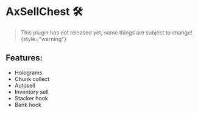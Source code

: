 # AxSellChest 🛠️

> This plugin has not released yet, some things are subject to change!
{style="warning"}

## Features:
- Holograms
- Chunk collect
- Autosell
- Inventory sell
- Stacker hook
- Bank hook